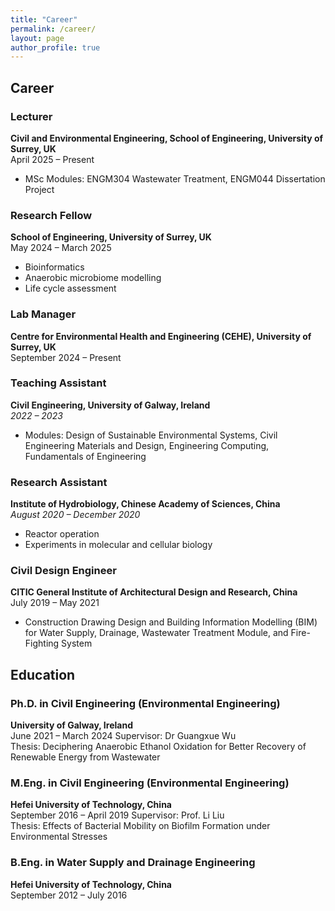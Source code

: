 ```yaml
---
title: "Career"
permalink: /career/
layout: page
author_profile: true
---
```


## Career

### Lecturer  
**Civil and Environmental Engineering, School of Engineering, University of Surrey, UK**  
April 2025 – Present 
- MSc Modules: ENGM304 Wastewater Treatment, ENGM044 Dissertation Project

### Research Fellow  
**School of Engineering, University of Surrey, UK**  
May 2024 – March 2025
- Bioinformatics  
- Anaerobic microbiome modelling  
- Life cycle assessment

### Lab Manager  
**Centre for Environmental Health and Engineering (CEHE), University of Surrey, UK**  
September 2024 – Present

### Teaching Assistant  
**Civil Engineering, University of Galway, Ireland**  
*2022 – 2023*  
- Modules: Design of Sustainable Environmental Systems, Civil Engineering Materials and Design, Engineering Computing, Fundamentals of Engineering

### Research Assistant  
**Institute of Hydrobiology, Chinese Academy of Sciences, China**  
*August 2020 – December 2020*  
- Reactor operation  
- Experiments in molecular and cellular biology

### Civil Design Engineer  
**CITIC General Institute of Architectural Design and Research, China**  
July 2019 – May 2021
- Construction Drawing Design and Building Information Modelling (BIM) for Water Supply, Drainage, Wastewater Treatment Module, and Fire-Fighting System


## Education

### Ph.D. in Civil Engineering (Environmental Engineering)  
**University of Galway, Ireland**  
June 2021 – March 2024
Supervisor: Dr Guangxue Wu  
Thesis: Deciphering Anaerobic Ethanol Oxidation for Better Recovery of Renewable Energy from Wastewater

### M.Eng. in Civil Engineering (Environmental Engineering)  
**Hefei University of Technology, China**  
September 2016 – April 2019 
Supervisor: Prof. Li Liu  
Thesis: Effects of Bacterial Mobility on Biofilm Formation under Environmental Stresses

### B.Eng. in Water Supply and Drainage Engineering  
**Hefei University of Technology, China**  
September 2012 – July 2016
